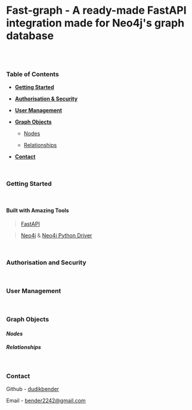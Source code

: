 # **Fast-graph** - A ready-made FastAPI integration made for Neo4j's graph database
<br>
<br>

### **Table of Contents**
- [**Getting Started**](#Getting-Started)

- [**Authorisation & Security**](#Authorisation-and-Security)

- [**User Management**](#User-Management)

- [**Graph Objects**](#Graph-Objects)

    - [Nodes](#Nodes)

    - [Relationships](#Relationships)

- [**Contact**](#Contact)


<br>

### **Getting Started**
<br>

#### **Built with Amazing Tools**
> [FastAPI](https://github.com/tiangolo/fastapi)

> [Neo4j](https://neo4j.com/) & [Neo4j Python Driver](https://neo4j.com/docs/api/python-driver/current/)
<br>

### **Authorisation and Security**

<br>

### **User Management**

<br>

### **Graph Objects**
#### ***Nodes***
#### ***Relationships***
<br>

### **Contact**
Github - [dudikbender](https://github.com/dudikbender)

Email - [bender2242@gmail.com](mailto:bender2242@gmail.com)